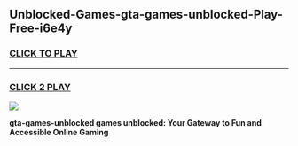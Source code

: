 
## Unblocked-Games-gta-games-unblocked-Play-Free-i6e4y
<h3>
<a href="https://premium76.site?title=gta-games-unblocked&ref=22A">CLICK TO PLAY</a></h3>
<hr>

<h3>
<a href="https://premium76.site?title=gta-games-unblocked&ref=22A">CLICK 2 PLAY</a>
  
</h3>

<a href="https://premium76.site?title=gta-games-unblocked&ref=22A"><img src="https://clearcache.store/games.png"></a>


**gta-games-unblocked games unblocked: Your Gateway to Fun and Accessible Online Gaming**

